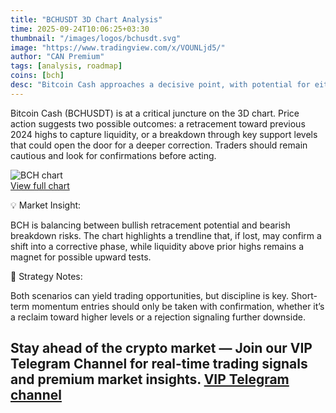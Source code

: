 ```yaml
---
title: "BCHUSDT 3D Chart Analysis"
time: 2025-09-24T10:06:25+03:30
thumbnail: "/images/logos/bchusdt.svg"
image: "https://www.tradingview.com/x/VOUNLjd5/"
author: "CAN Premium"
tags: [analysis, roadmap]
coins: [bch]
desc: "Bitcoin Cash approaches a decisive point, with potential for either a liquidity grab toward highs or a breakdown to deeper supports."
---
```


Bitcoin Cash (BCHUSDT) is at a critical juncture on the 3D chart. Price action suggests two possible outcomes: a retracement toward previous 2024 highs to capture liquidity, or a breakdown through key support levels that could open the door for a deeper correction. Traders should remain cautious and look for confirmations before acting.  

![BCH chart](https://www.tradingview.com/x/VOUNLjd5/)  
[View full chart](https://www.tradingview.com/x/VOUNLjd5/)  

💡 Market Insight:

BCH is balancing between bullish retracement potential and bearish breakdown risks. The chart highlights a trendline that, if lost, may confirm a shift into a corrective phase, while liquidity above prior highs remains a magnet for possible upward tests.  

📌 Strategy Notes:

Both scenarios can yield trading opportunities, but discipline is key. Short-term momentum entries should only be taken with confirmation, whether it’s a reclaim toward higher levels or a rejection signaling further downside.  

Stay ahead of the crypto market — Join our VIP Telegram Channel for real-time trading signals and premium market insights.
[VIP Telegram channel](https://t.me/+2znhsiCGpI81MzQ0)
---